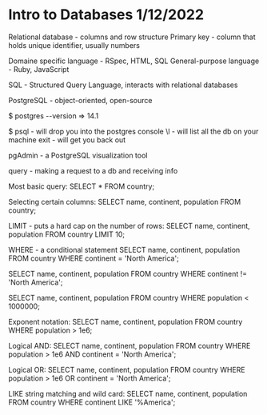 # Intro to Databases 1/12/2022

Relational database - columns and row structure
Primary key - column that holds unique identifier, usually numbers

Domaine specific language - RSpec, HTML, SQL
General-purpose language - Ruby, JavaScript


SQL - Structured Query Language, interacts with relational databases

PostgreSQL - object-oriented, open-source

$ postgres --version => 14.1

$ psql - will drop you into the postgres console
\l - will list all the db on your machine
exit - will get you back out

pgAdmin - a PostgreSQL visualization tool

query - making a request to a db and receiving info


Most basic query:
SELECT * FROM country;

Selecting certain columns:
SELECT name, continent, population FROM country;

LIMIT - puts a hard cap on the number of rows:
SELECT name, continent, population
FROM country
LIMIT 10;

WHERE - a conditional statement
SELECT name, continent, population
FROM country
WHERE continent = 'North America';

SELECT name, continent, population
FROM country
WHERE continent != 'North America';


SELECT name, continent, population
FROM country
WHERE population < 1000000;

Exponent notation:
SELECT name, continent, population
FROM country
WHERE population > 1e6;


Logical AND:
SELECT name, continent, population
FROM country
WHERE population > 1e6
AND continent = 'North America';

Logical OR:
SELECT name, continent, population
FROM country
WHERE population > 1e6
OR continent = 'North America';

LIKE string matching and wild card:
SELECT name, continent, population
FROM country
WHERE continent LIKE '%America';
